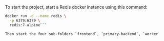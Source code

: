 To start the project, start a Redis docker instance using this command:
```bash
docker run -d --name redis \
  -p 6379:6379 \
  redis:7-alpine```

Then start the four sub-folders `frontend`, `primary-backend`, `worker` and `ws`, following the README file in each one to start it up.
